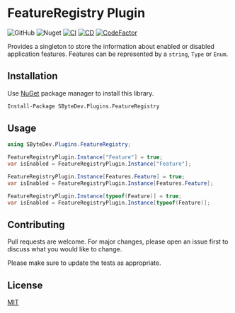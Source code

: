 # FeatureRegistry Plugin
![GitHub](https://img.shields.io/github/license/SByteDev/Net.Plugins.FeatureRegistry.svg)
![Nuget](https://img.shields.io/nuget/v/SByteDev.Plugins.FeatureRegistry.svg)
[![CI](https://github.com/SByteDev/Net.Plugins.FeatureRegistry/actions/workflows/ci.yml/badge.svg)](https://github.com/SByteDev/Net.Plugins.FeatureRegistry/actions/workflows/ci.yml)
[![CD](https://github.com/SByteDev/Net.Plugins.FeatureRegistry/actions/workflows/cd.yml/badge.svg)](https://github.com/SByteDev/Net.Plugins.FeatureRegistry/actions/workflows/cd.yml)
[![CodeFactor](https://www.codefactor.io/repository/github/sbytedev/net.plugins.featureregistry/badge)](https://www.codefactor.io/repository/github/sbytedev/net.plugins.featureregistry)

Provides a singleton to store the information about enabled or disabled application features. Features can be represented by a `string`, `Type` or `Enum`.

## Installation

Use [NuGet](https://www.nuget.org) package manager to install this library.

```bash
Install-Package SByteDev.Plugins.FeatureRegistry
```

## Usage
```cs
using SByteDev.Plugins.FeatureRegistry;

FeatureRegistryPlugin.Instance["Feature"] = true;
var isEnabled = FeatureRegistryPlugin.Instance["Feature"];

FeatureRegistryPlugin.Instance[Features.Feature] = true;
var isEnabled = FeatureRegistryPlugin.Instance[Features.Feature];

FeatureRegistryPlugin.Instance[typeof(Feature)] = true;
var isEnabled = FeatureRegistryPlugin.Instance[typeof(Feature)];
```

## Contributing
Pull requests are welcome. For major changes, please open an issue first to discuss what you would like to change.

Please make sure to update the tests as appropriate.

## License
[MIT](https://choosealicense.com/licenses/mit/)
